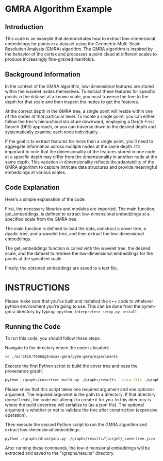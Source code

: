 # GMRA Algorithm Example

## Introduction
This code is an example that demonstrates how to extract low-dimensional embeddings for points in a dataset using the Geometric Multi-Scale Resolution Analysis (GMRA) algorithm. The GMRA algorithm is inspired by the behavior of the cortex and processes a point cloud at different scales to produce increasingly fine-grained manifolds.

## Background Information
In the context of the GMRA algorithm, low-dimensional features are stored within the wavelet nodes themselves. To extract these features for specific points in the dataset at a known scale, you must traverse the tree to the depth for that scale and then inspect the nodes to get the features.

At the correct depth in the GMRA tree, a single point will reside within one of the nodes at that particular level. To locate a single point, you can either follow the tree's hierarchical structure downward, employing a Depth-First Search (DFS) approach, or you can traverse down to the desired depth and systematically examine each node individually.

If the goal is to extract features for more than a single point, you'll need to aggregate information across multiple nodes at the same depth. It's important to note that the dimensionality of the features stored in one node at a specific depth may differ from the dimensionality in another node at the same depth. This variation in dimensionality reflects the adaptability of the GMRA algorithm to capture intricate data structures and provide meaningful embeddings at various scales.

## Code Explanation
Here's a simple explanation of the code:

First, the necessary libraries and modules are imported. The main function, get_embeddings, is defined to extract low-dimensional embeddings at a specified scale from the GMRA tree.

The main function is defined to load the data, construct a cover tree, a dyadic tree, and a wavelet tree, and then extract the low-dimensional embeddings.

The get_embeddings function is called with the wavelet tree, the desired scale, and the dataset to retrieve the low-dimensional embeddings for the points at the specified scale.

Finally, the obtained embeddings are saved to a text file.

# INSTRUCTIONS
Please make sure that you've built and installed the c++ code to whatever python environment
you're going to use. This can be done from the pymm-gmra directory by typing:
```<python_interpreter> setup.py install```

## Running the Code
To run this code, you should follow these steps:

Navigate to the directory where the code is located:
```bash
cd ./scratch/f006dg0/mcas-gmra/pymm-gmra/experiments
```

Execute the first Python script to build the cover tree and pass the provenance graph:

```bash
python ./graphs/covertree_build.py ./graphs/results --data_file ./graphs/n2v/{trace_test_32}.txt
```

Please know that this script takes one required argument and one optional argument. The required argument is the path to a directory. If that directory doesn't exist, the code will attempt to create it for you. In this directory is where the build covertree will serialize to (as a json file). The optional argument is whether or not to validate the tree after construction (expensive operation).

Then execute the second Python script to run the GMRA algorithm and extract low-dimensional embeddings:
```bash
python ./graphs/dram/gmra.py ./graphs/results/{target}_covertree.json
```

After running these commands, the low-dimensional embeddings will be extracted and saved to the "/graphs/results" directory.
